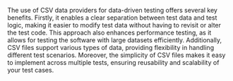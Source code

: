 The use of CSV data providers for data-driven testing offers several key benefits. Firstly, it enables a clear separation between test data and test logic, 
making it easier to modify test data without having to revisit or alter the test code. This approach also enhances performance testing, 
as it allows for testing the software with large datasets efficiently. Additionally, CSV files support various types of data, providing flexibility in handling different test scenarios. Moreover, 
the simplicity of CSV files makes it easy to implement across multiple tests, ensuring reusability and scalability of your test cases.

